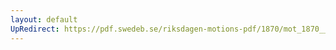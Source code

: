 ```yaml
---
layout: default
UpRedirect: https://pdf.swedeb.se/riksdagen-motions-pdf/1870/mot_1870__ak__00209/mot_1870__ak__00209_002.pdf
---
```


